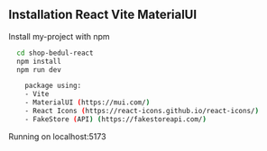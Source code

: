 ## Installation React Vite MaterialUI

Install my-project with npm

```bash
  cd shop-bedul-react
  npm install
  npm run dev
```
```bash
    package using:
    - Vite 
    - MaterialUI (https://mui.com/)
    - React Icons (https://react-icons.github.io/react-icons/)
    - FakeStore (API) (https://fakestoreapi.com/)

```

Running on localhost:5173
    